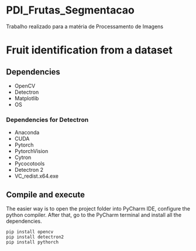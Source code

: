 # PDI_Frutas_Segmentacao
Trabalho realizado para a matéria de Processamento de Imagens

# Fruit identification from a dataset

## Dependencies
* OpenCV
* Detectron
* Matplotlib
* OS

### Dependencies for Detectron
* Anaconda
* CUDA
* Pytorch
* PytorchVision
* Cytron
* Pycocotools
* Detectron 2
* VC_redist.x64.exe

## Compile and execute
The easier way is to open the project folder into PyCharm IDE, configure the python compiler. After that, go to the PyCharm terminal and install all the dependencies.

```
pip install opencv
pip install detectron2
pip install pythorch
```

